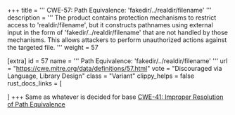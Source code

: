 +++
title = '''
CWE-57: Path Equivalence: 'fakedir/../realdir/filename'
'''
description	= '''
The product contains protection mechanisms to restrict access to 'realdir/filename', but it constructs pathnames using external input in the form of 'fakedir/../realdir/filename' that are not handled by those mechanisms. This allows attackers to perform unauthorized actions against the targeted file.
'''
weight = 57

[extra]
id = 57
name = '''
Path Equivalence: 'fakedir/../realdir/filename'
'''
url = "https://cwe.mitre.org/data/definitions/57.html"
vote = "Discouraged via Language, Library Design"
class = "Variant"
clippy_helps = false
rust_docs_links = [

]
+++
Same as whatever is decided for base [CWE-41: Improper Resolution of Path Equivalence](rust-are-we-secure-yet/cwes/cwe-41)
